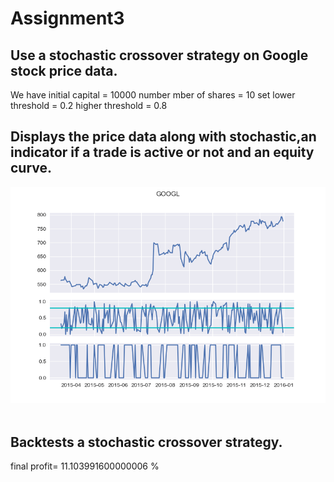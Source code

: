# Assignment3

## Use a stochastic crossover strategy on Google stock price data. 

We have initial capital  = 10000
number mber of shares = 10
set
lower threshold = 0.2
higher threshold = 0.8

## Displays the price data along with stochastic,an indicator if a trade is active or not and an equity curve.
![](https://github.com/algo23-222040060/Assignment3/blob/main/GOOGL.png)
![]()

## Backtests a stochastic crossover strategy.
final profit=
11.103991600000006 %
